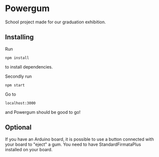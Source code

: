 # Powergum

School project made for our graduation exhibition.

## Installing

Run

```
npm install
```

to install dependencies.

Secondly run

```
npm start
```

Go to

```
localhost:3000
```

and Powergum should be good to go!

## Optional

If you have an Arduino board, it is possible to use a button connected with your board to "eject" a gum. You need to have StandardFirmataPlus installed on your board.